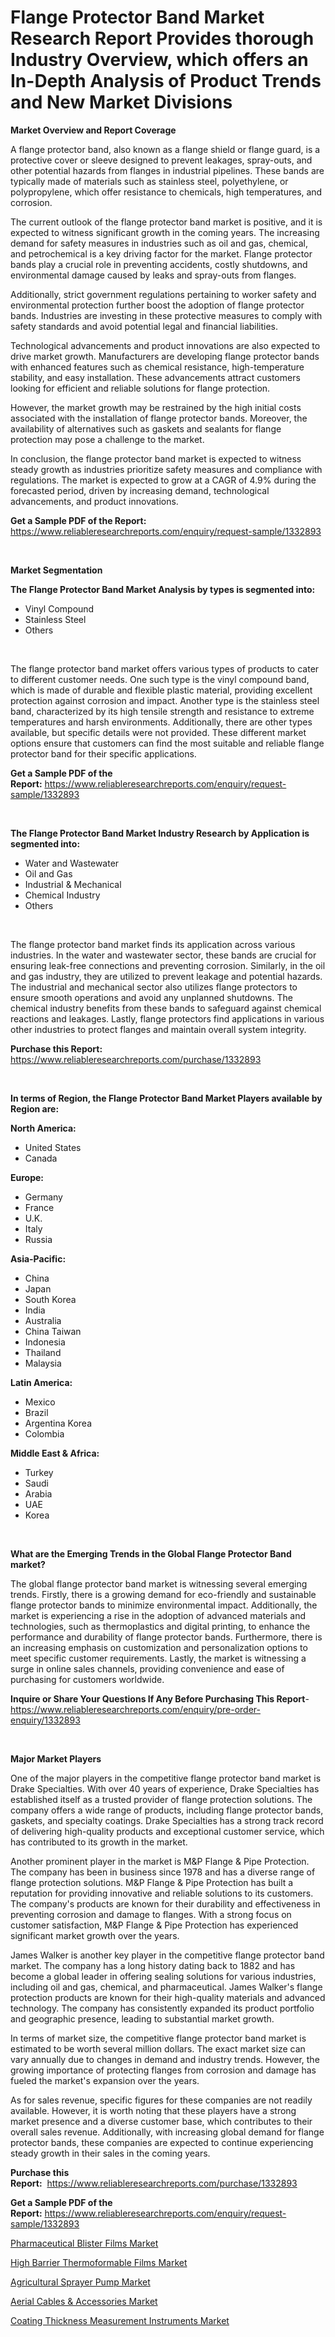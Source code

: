 <p><h1>Flange Protector Band Market Research Report Provides thorough Industry Overview, which offers an In-Depth Analysis of Product Trends and New Market Divisions</h1></p><p><strong>Market Overview and Report Coverage</strong></p>
<p><p>A flange protector band, also known as a flange shield or flange guard, is a protective cover or sleeve designed to prevent leakages, spray-outs, and other potential hazards from flanges in industrial pipelines. These bands are typically made of materials such as stainless steel, polyethylene, or polypropylene, which offer resistance to chemicals, high temperatures, and corrosion.</p><p>The current outlook of the flange protector band market is positive, and it is expected to witness significant growth in the coming years. The increasing demand for safety measures in industries such as oil and gas, chemical, and petrochemical is a key driving factor for the market. Flange protector bands play a crucial role in preventing accidents, costly shutdowns, and environmental damage caused by leaks and spray-outs from flanges.</p><p>Additionally, strict government regulations pertaining to worker safety and environmental protection further boost the adoption of flange protector bands. Industries are investing in these protective measures to comply with safety standards and avoid potential legal and financial liabilities.</p><p>Technological advancements and product innovations are also expected to drive market growth. Manufacturers are developing flange protector bands with enhanced features such as chemical resistance, high-temperature stability, and easy installation. These advancements attract customers looking for efficient and reliable solutions for flange protection.</p><p>However, the market growth may be restrained by the high initial costs associated with the installation of flange protector bands. Moreover, the availability of alternatives such as gaskets and sealants for flange protection may pose a challenge to the market.</p><p>In conclusion, the flange protector band market is expected to witness steady growth as industries prioritize safety measures and compliance with regulations. The market is expected to grow at a CAGR of 4.9% during the forecasted period, driven by increasing demand, technological advancements, and product innovations.</p></p>
<p><strong>Get a Sample PDF of the Report:</strong> <a href="https://www.reliableresearchreports.com/enquiry/request-sample/1332893">https://www.reliableresearchreports.com/enquiry/request-sample/1332893</a></p>
<p>&nbsp;</p>
<p><strong>Market Segmentation</strong></p>
<p><strong>The Flange Protector Band Market Analysis by types is segmented into:</strong></p>
<p><ul><li>Vinyl Compound</li><li>Stainless Steel</li><li>Others</li></ul></p>
<p>&nbsp;</p>
<p><p>The flange protector band market offers various types of products to cater to different customer needs. One such type is the vinyl compound band, which is made of durable and flexible plastic material, providing excellent protection against corrosion and impact. Another type is the stainless steel band, characterized by its high tensile strength and resistance to extreme temperatures and harsh environments. Additionally, there are other types available, but specific details were not provided. These different market options ensure that customers can find the most suitable and reliable flange protector band for their specific applications.</p></p>
<p><strong>Get a Sample PDF of the Report:</strong>&nbsp;<a href="https://www.reliableresearchreports.com/enquiry/request-sample/1332893">https://www.reliableresearchreports.com/enquiry/request-sample/1332893</a></p>
<p>&nbsp;</p>
<p><strong>The Flange Protector Band Market Industry Research by Application is segmented into:</strong></p>
<p><ul><li>Water and Wastewater</li><li>Oil and Gas</li><li>Industrial & Mechanical</li><li>Chemical Industry</li><li>Others</li></ul></p>
<p>&nbsp;</p>
<p><p>The flange protector band market finds its application across various industries. In the water and wastewater sector, these bands are crucial for ensuring leak-free connections and preventing corrosion. Similarly, in the oil and gas industry, they are utilized to prevent leakage and potential hazards. The industrial and mechanical sector also utilizes flange protectors to ensure smooth operations and avoid any unplanned shutdowns. The chemical industry benefits from these bands to safeguard against chemical reactions and leakages. Lastly, flange protectors find applications in various other industries to protect flanges and maintain overall system integrity.</p></p>
<p><strong>Purchase this Report:</strong>&nbsp; <a href="https://www.reliableresearchreports.com/purchase/1332893">https://www.reliableresearchreports.com/purchase/1332893</a></p>
<p>&nbsp;</p>
<p><strong>In terms of Region, the Flange Protector Band Market Players available by Region are:</strong></p>
<p>
    <p> <strong> North America: </strong>
        <ul>
            <li>United States</li>
            <li>Canada</li>
        </ul>
        </p> 
    <p> <strong> Europe: </strong>
        <ul>
            <li>Germany</li>
            <li>France</li>
            <li>U.K.</li>
            <li>Italy</li>
            <li>Russia</li>
        </ul>
        </p> 
    <p> <strong> Asia-Pacific: </strong>
        <ul>
            <li>China</li>
            <li>Japan</li>
            <li>South Korea</li>
            <li>India</li>
            <li>Australia</li>
            <li>China Taiwan</li>
            <li>Indonesia</li>
            <li>Thailand</li>
            <li>Malaysia</li>
        </ul>
        </p> 
    <p> <strong> Latin America: </strong>
        <ul>
            <li>Mexico</li>
            <li>Brazil</li>
            <li>Argentina Korea</li>
            <li>Colombia</li>
        </ul>
        </p> 
    <p> <strong> Middle East & Africa: </strong>
        <ul>
            <li>Turkey</li>
            <li>Saudi</li>
            <li>Arabia</li>
            <li>UAE</li>
            <li>Korea</li>
        </ul>
    </p>
    </p>
<p>&nbsp;</p>
<p><strong>What are the Emerging Trends in the Global Flange Protector Band market?</strong></p>
<p><p>The global flange protector band market is witnessing several emerging trends. Firstly, there is a growing demand for eco-friendly and sustainable flange protector bands to minimize environmental impact. Additionally, the market is experiencing a rise in the adoption of advanced materials and technologies, such as thermoplastics and digital printing, to enhance the performance and durability of flange protector bands. Furthermore, there is an increasing emphasis on customization and personalization options to meet specific customer requirements. Lastly, the market is witnessing a surge in online sales channels, providing convenience and ease of purchasing for customers worldwide.</p></p>
<p><strong>Inquire or Share Your Questions If Any Before Purchasing This Report</strong>- <a href="https://www.reliableresearchreports.com/enquiry/pre-order-enquiry/1332893">https://www.reliableresearchreports.com/enquiry/pre-order-enquiry/1332893</a></p>
<p>&nbsp;</p>
<p><strong>Major Market Players</strong></p>
<p><p>One of the major players in the competitive flange protector band market is Drake Specialties. With over 40 years of experience, Drake Specialties has established itself as a trusted provider of flange protection solutions. The company offers a wide range of products, including flange protector bands, gaskets, and specialty coatings. Drake Specialties has a strong track record of delivering high-quality products and exceptional customer service, which has contributed to its growth in the market.</p><p>Another prominent player in the market is M&P Flange & Pipe Protection. The company has been in business since 1978 and has a diverse range of flange protection solutions. M&P Flange & Pipe Protection has built a reputation for providing innovative and reliable solutions to its customers. The company's products are known for their durability and effectiveness in preventing corrosion and damage to flanges. With a strong focus on customer satisfaction, M&P Flange & Pipe Protection has experienced significant market growth over the years.</p><p>James Walker is another key player in the competitive flange protector band market. The company has a long history dating back to 1882 and has become a global leader in offering sealing solutions for various industries, including oil and gas, chemical, and pharmaceutical. James Walker's flange protection products are known for their high-quality materials and advanced technology. The company has consistently expanded its product portfolio and geographic presence, leading to substantial market growth.</p><p>In terms of market size, the competitive flange protector band market is estimated to be worth several million dollars. The exact market size can vary annually due to changes in demand and industry trends. However, the growing importance of protecting flanges from corrosion and damage has fueled the market's expansion over the years.</p><p>As for sales revenue, specific figures for these companies are not readily available. However, it is worth noting that these players have a strong market presence and a diverse customer base, which contributes to their overall sales revenue. Additionally, with increasing global demand for flange protector bands, these companies are expected to continue experiencing steady growth in their sales in the coming years.</p></p>
<p><strong>Purchase this Report:</strong>&nbsp;&nbsp;<a href="https://www.reliableresearchreports.com/purchase/1332893">https://www.reliableresearchreports.com/purchase/1332893</a></p>
<p></p>
<p><strong>Get a Sample PDF of the Report:</strong>&nbsp;<a href="https://www.reliableresearchreports.com/enquiry/request-sample/1332893">https://www.reliableresearchreports.com/enquiry/request-sample/1332893</a></p>
<p><p><a href="https://www.linkedin.com/pulse/pharmaceutical-blister-films-market-size-share-amp-trends/">Pharmaceutical Blister Films Market</a></p><p><a href="https://www.linkedin.com/pulse/high-barrier-thermoformable-films-market-challenges-opportunities/">High Barrier Thermoformable Films Market</a></p><p><a href="https://medium.com/@margaretlee84/agricultural-sprayer-pump-market-size-growth-forecast-2023-2030-39d9b4376268">Agricultural Sprayer Pump Market</a></p><p><a href="https://www.linkedin.com/pulse/aerial-cables-amp-accessories-market-size-share-trends/">Aerial Cables & Accessories Market</a></p><p><a href="https://medium.com/@debramedina73/coating-thickness-measurement-instruments-market-size-growth-forecast-2023-2030-0e9f5355ce32">Coating Thickness Measurement Instruments Market</a></p></p>